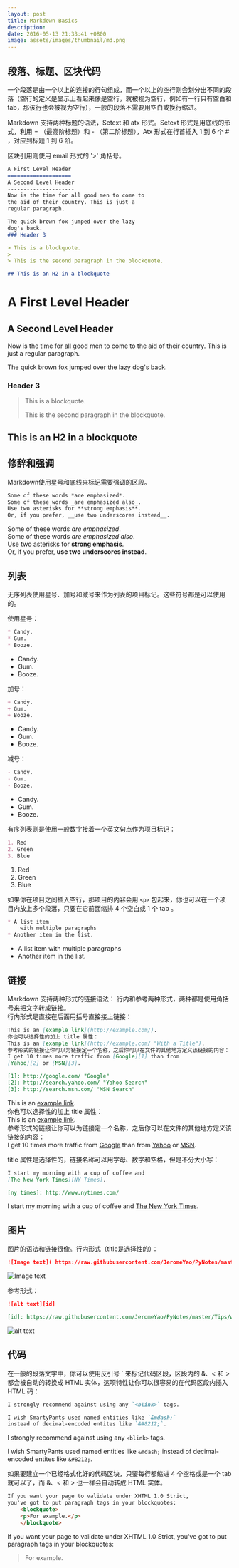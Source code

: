 ```yaml
---
layout: post
title: Markdown Basics
description:
date: 2016-05-13 21:33:41 +0800
image: assets/images/thumbnail/md.png
---
```



## 段落、标题、区块代码


一个段落是由一个以上的连接的行句组成，而一个以上的空行则会划分出不同的段落（空行的定义是显示上看起来像是空行，就被视为空行，例如有一行只有空白和 tab，那该行也会被视为空行），一般的段落不需要用空白或换行缩进。

Markdown 支持两种标题的语法，Setext 和 atx 形式。Setext 形式是用底线的形式，利用 = （最高阶标题）和 - （第二阶标题），Atx 形式在行首插入 1 到 6 个 # ，对应到标题 1 到 6 阶。

区块引用则使用 email 形式的 '>' 角括号。
```markdown
A First Level Header
====================
A Second Level Header
---------------------
Now is the time for all good men to come to
the aid of their country. This is just a
regular paragraph.

The quick brown fox jumped over the lazy
dog's back.
### Header 3

> This is a blockquote.
>
> This is the second paragraph in the blockquote.

## This is an H2 in a blockquote
```

A First Level Header
====================
A Second Level Header
---------------------
Now is the time for all good men to come to
the aid of their country. This is just a
regular paragraph.

The quick brown fox jumped over the lazy
dog's back.
### Header 3

> This is a blockquote.
>   
> This is the second paragraph in the blockquote.

## This is an H2 in a blockquote

## 修辞和强调
Markdown使用星号和底线来标记需要强调的区段。

```markdown
Some of these words *are emphasized*.  
Some of these words _are emphasized also_.  
Use two asterisks for **strong emphasis**.  
Or, if you prefer, __use two underscores instead__.  
```

Some of these words *are emphasized*.  
Some of these words _are emphasized also_.  
Use two asterisks for **strong emphasis**.  
Or, if you prefer, __use two underscores instead__.  


## 列表
无序列表使用星号、加号和减号来作为列表的项目标记。这些符号都是可以使用的。 <p> 使用星号：

```markdown
* Candy.
* Gum.
* Booze.
```

* Candy.
* Gum.
* Booze.

加号：

```markdown
+ Candy.
+ Gum.
+ Booze.
```

+ Candy.
+ Gum.
+ Booze.

减号：

```markdown
- Candy.
- Gum.
- Booze.
```

- Candy.
- Gum.
- Booze.

有序列表则是使用一般数字接着一个英文句点作为项目标记：

```markdown
1. Red
2. Green
3. Blue
```

1. Red
2. Green
3. Blue

如果你在项目之间插入空行，那项目的内容会用 `<p>` 包起来，你也可以在一个项目内放上多个段落，只要在它前面缩排 4 个空白或 1 个 tab 。

```markdown
* A list item
	with multiple paragraphs
* Another item in the list.
```

* A list item
	with multiple paragraphs  
* Another item in the list.  


## 链接

Markdown 支持两种形式的链接语法： 行内和参考两种形式，两种都是使用角括号来把文字转成链接。  
行内形式是直接在后面用括号直接接上链接：

```markdown
This is an [example link](http://example.com/).    
你也可以选择性的加上 title 属性：  
This is an [example link](http://example.com/ "With a Title").  
参考形式的链接让你可以为链接定一个名称，之后你可以在文件的其他地方定义该链接的内容：  
I get 10 times more traffic from [Google][1] than from
[Yahoo][2] or [MSN][3].  

[1]: http://google.com/ "Google"
[2]: http://search.yahoo.com/ "Yahoo Search"
[3]: http://search.msn.com/ "MSN Search"
```

This is an [example link](http://example.com/).    
你也可以选择性的加上 title 属性：  
This is an [example link](http://example.com/ "With a Title").  
参考形式的链接让你可以为链接定一个名称，之后你可以在文件的其他地方定义该链接的内容：  
I get 10 times more traffic from [Google][1] than from
[Yahoo][2] or [MSN][3].  

[1]: http://google.com/ "Google"
[2]: http://search.yahoo.com/ "Yahoo Search"
[3]: http://search.msn.com/ "MSN Search"

title 属性是选择性的，链接名称可以用字母、数字和空格，但是不分大小写：  

```markdown
I start my morning with a cup of coffee and
[The New York Times][NY Times].  

[ny times]: http://www.nytimes.com/
```

I start my morning with a cup of coffee and
[The New York Times][NY Times].  

[ny times]: http://www.nytimes.com/

## 图片
图片的语法和链接很像。行内形式（title是选择性的）：

```markdown
![Image text]( https://raw.githubusercontent.com/JeromeYao/PyNotes/master/Tips/wordcloud.png "Title")
```

![Image text]( https://raw.githubusercontent.com/JeromeYao/PyNotes/master/Tips/wordcloud.png "Title")

参考形式：

```markdown
![alt text][id]

[id]: https://raw.githubusercontent.com/JeromeYao/PyNotes/master/Tips/wordcloud.png "Title"
```

![alt text][id]

[id]: https://raw.githubusercontent.com/JeromeYao/PyNotes/master/Tips/wordcloud.png "Title"

## 代码
在一般的段落文字中，你可以使用反引号 \` 来标记代码区段，区段内的 &、< 和 > 都会被自动的转换成 HTML 实体，这项特性让你可以很容易的在代码区段内插入 HTML 码：

```markdown
I strongly recommend against using any `<blink>` tags.  

I wish SmartyPants used named entities like `&mdash;`
instead of decimal-encoded entites like `&#8212;`.
```

I strongly recommend against using any `<blink>` tags.  

I wish SmartyPants used named entities like `&mdash;`
instead of decimal-encoded entites like `&#8212;`.

如果要建立一个已经格式化好的代码区块，只要每行都缩进 4 个空格或是一个 tab 就可以了，而 &、< 和 > 也一样会自动转成 HTML 实体。

```markdown
If you want your page to validate under XHTML 1.0 Strict,
you've got to put paragraph tags in your blockquotes:
	<blockquote>
	<p>For example.</p>
	</blockquote>
```

If you want your page to validate under XHTML 1.0 Strict,
you've got to put paragraph tags in your blockquotes:
	<blockquote>
	<p>For example.</p>
	</blockquote>
